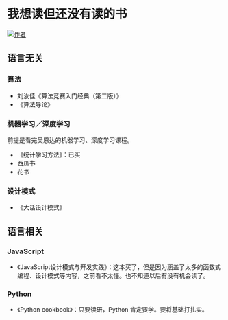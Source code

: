 # 我想读但还没有读的书

[![作者](https://img.shields.io/badge/%E4%BD%9C%E8%80%85-KyonHuang-7AD6FD.svg)](http://kyonhuang.top)

## 语言无关

### 算法

* 刘汝佳《算法竞赛入门经典（第二版）》
* 《算法导论》

### 机器学习／深度学习

前提是看完吴恩达的机器学习、深度学习课程。

* 《统计学习方法》：已买
* 西瓜书
* 花书

### 设计模式

* 《大话设计模式》

## 语言相关

### JavaScript

* 《JavaScript设计模式与开发实践》：这本买了，但是因为涵盖了太多的函数式编程、设计模式等内容，之前看不太懂。也不知道以后有没有机会读了。

### Python

* 《Python cookbook》：只要读研，Python 肯定要学。要将基础打扎实。
